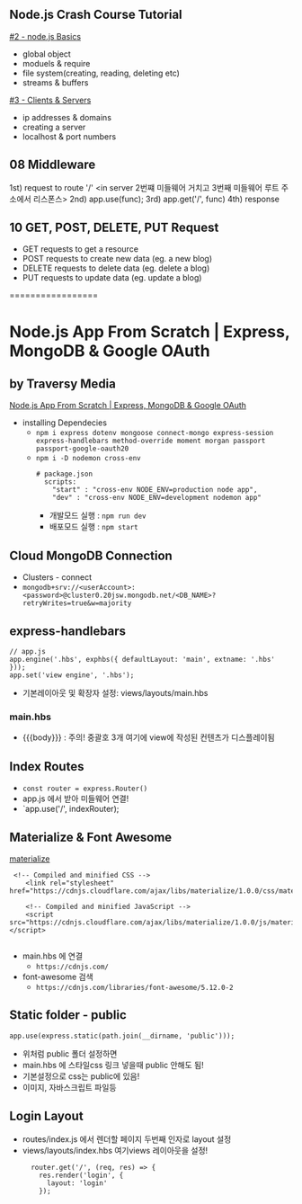## Node.js Crash Course Tutorial

[#2 - node.js Basics](https://www.youtube.com/watch?v=OIBIXYLJjsI&list=PL4cUxeGkcC9jsz4LDYc6kv3ymONOKxwBU&index=2)
  - global object
  - moduels & require
  - file system(creating, reading, deleting etc)
  - streams & buffers

[#3 - Clients & Servers](https://www.youtube.com/watch?v=-HPZ1leCV8k&list=PL4cUxeGkcC9jsz4LDYc6kv3ymONOKxwBU&index=3)
  - ip addresses & domains
  - creating a server
  - localhost & port numbers

## 08 Middleware
  
  1st) request to route '/'
      <in server 2번쨰 미들웨어 거치고 3번째 미들웨어 루트 주소에서 리스폰스>
      2nd) app.use(func);
      3rd) app.get('/', func)
  4th) response
  
## 10 GET, POST, DELETE, PUT Request
- GET requests to get a resource
- POST requests to create new data (eg. a new blog)
- DELETE requests to delete data (eg. delete a blog)
- PUT requests to update data  (eg. update a blog)


=================
# Node.js App From Scratch | Express, MongoDB & Google OAuth
## by Traversy Media 
[Node.js App From Scratch | Express, MongoDB & Google OAuth](https://www.youtube.com/watch?v=SBvmnHTQIPY&list=LL&index=1&t=1515s)

- installing Dependecies 
  - `npm i express dotenv mongoose connect-mongo express-session express-handlebars method-override moment morgan passport passport-google-oauth20`
  - `npm i -D nodemon cross-env`
      ```
      # package.json
        scripts:
          "start" : "cross-env NODE_ENV=production node app",
          "dev" : "cross-env NODE_ENV=development nodemon app"
      ```
      - 개발모드 실행 :  `npm run dev`
      - 배포모드 실행 :  `npm start`

## Cloud MongoDB Connection
- Clusters - connect
- `mongodb+srv://<userAccount>:<password>@cluster0.20jsw.mongodb.net/<DB_NAME>?retryWrites=true&w=majority`


## express-handlebars
```
// app.js
app.engine('.hbs', exphbs({ defaultLayout: 'main', extname: '.hbs' }));
app.set('view engine', '.hbs');
```
- 기본레이아웃 및 확장자 설정: views/layouts/main.hbs 

### main.hbs
- {{{body}}}    : 주의! 중괄호 3개  여기에 view에 작성된 컨텐츠가 디스플레이됨


## Index Routes
- `const router = express.Router()`
- app.js 에서 받아 미들웨어 연결! 
- `app.use('/', indexRouter);

## Materialize & Font Awesome
[materialize](https://materializecss.com/getting-started.html)

```
 <!-- Compiled and minified CSS -->
    <link rel="stylesheet" href="https://cdnjs.cloudflare.com/ajax/libs/materialize/1.0.0/css/materialize.min.css">

    <!-- Compiled and minified JavaScript -->
    <script src="https://cdnjs.cloudflare.com/ajax/libs/materialize/1.0.0/js/materialize.min.js"></script>
            
```
- main.hbs 에 연결
  - `https://cdnjs.com/` 
- font-awesome 검색
  - `https://cdnjs.com/libraries/font-awesome/5.12.0-2`


## Static folder - public
`app.use(express.static(path.join(__dirname, 'public')));`
- 위처럼 public 폴더 설정하면
-  main.hbs 에 스타일css 링크 넣을때 public 안해도 됨! 
- 기본설정으로 css는 public에 있음!
- 이미지, 자바스크립트 파일등 

## Login Layout
- routes/index.js 에서 렌더할 페이지 두번째 인자로 layout 설정
- views/layouts/index.hbs  여기views 레이아웃을 설정!
  ```
    router.get('/', (req, res) => {
      res.render('login', {
        layout: 'login'
      });
  ```